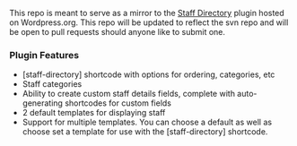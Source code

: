 This repo is meant to serve as a mirror to the [Staff Directory](https://wordpress.org/plugins/staff-directory/) plugin hosted on Wordpress.org. This repo will be updated to reflect the svn repo and will be open to pull requests should anyone like to submit one.

### Plugin Features

- [staff-directory] shortcode with options for ordering, categories, etc
- Staff categories
- Ability to create custom staff details fields, complete with auto-generating shortcodes for custom fields
- 2 default templates for displaying staff
- Support for multiple templates. You can choose a default as well as choose set a template for use with the [staff-directory] shortcode.
